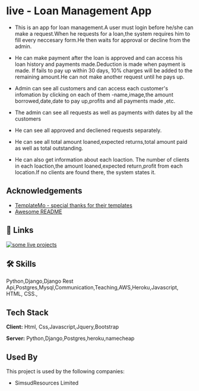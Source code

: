 
# live - Loan Management App

 - This is an app for loan management.A user must login before he/she can make a request.When he requests for a loan,the system requires him to fill every neccesary form.He then waits for approval or decline from the admin.
  
- He can make payment after the loan is approved and can access his loan history and payments made.Deduction is made when payment is made. If fails to pay up within 30 days, 10% charges will be added to the remaining amount.He can not make another request until he pays up.
 
- Admin can see all customers and can access each customer's infomation by clicking on each of them -name,image,the amount borrowed,date,date to pay up,profits and all payments made ,etc.
  
- The admin can see all requests as well as payments with dates by all the customers

- He can see all approved and decliened requests separately.

- He can see all total amount loaned,expected returns,total amount paid as well as total outstanding.

- He can also get information about each loaction. The number of clients in each loaction,the amount loaned,expected return,profit from each location.If no clients are found there, the system states it.

                          

## Acknowledgements

 - [TemplateMo - special thanks for their templates](https://templatemo.com)
 - [Awesome README](https://github.com/matiassingers/awesome-readme)
 


## 🔗 Links
[![some live projects](https://projectports.herokuapp.com/)](https://projectports.herokuapp.com/)

## 🛠 Skills
Python,Django,Django Rest Api,Postgres,Mysql,Communication,Teaching,AWS,Heroku,Javascript, HTML, CSS.,


## Tech Stack

**Client:** Html, Css,Javascript,Jquery,Bootstrap

**Server:** Python,Django,Postgres,heroku,namecheap


## Used By

This project is used by the following companies:

- SimsudResources Limited


